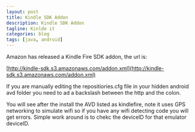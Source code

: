 ```yaml
---
layout: post
title: Kindle SDK Addon
description: Kindle SDK Addon
tagline: Kinlde it
categories: blog
tags: [java, android]
---
```


Amazon has released a Kindle Fire SDK addon, the url is:

[http://kindle-sdk.s3.amazonaws.com/addon.xml](http://kindle-sdk.s3.amazonaws.com/addon.xml)

If you are manually editing the repositiories.cfg file in your hidden android  avd folder you need 
to ad a backslash between the http and the colon.

You will see after the install the AVD listed as kindlefire, note it uses GPS networking 
to simulate wifi so if you have any wifi detecting code you will get errors. Simple work around
is to chekc the deviceID for that emulator deviceID.